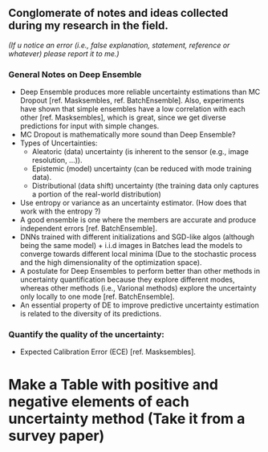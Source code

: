 ## Conglomerate of notes and ideas collected during my research in the field. 
*(If u notice an error (i.e., false explanation, statement, reference or whatever) please report it to me.)*

### General Notes on Deep Ensemble
- Deep Ensemble produces more reliable uncertainty estimations than MC Dropout [ref. Masksembles, ref. BatchEnsemble]. Also, experiments have shown that simple ensembles have a low correlation with each other [ref. Masksembles], which is great, since we get diverse predictions for input with simple changes.
- MC Dropout is mathematically more sound than Deep Ensemble?
- Types of Uncertainties:
  - Aleatoric (data) uncertainty (is inherent to the sensor (e.g., image resolution, ...)).
  - Epistemic (model) uncertainty (can be reduced with mode training data).
  - Distributional (data shift) uncertainty (the training data only captures a portion of the real-world distribution)
- Use entropy or variance as an uncertainty estimator. (How does that work with the entropy ?)
- A good ensemble is one where the members are accurate and produce independent errors [ref. BatchEnsemble].
- DNNs trained with different initializations and SGD-like algos (although being the same model) + i.i.d images in Batches lead the models to converge towards different local minima (Due to the stochastic process and the high dimensionality of the optimization space).
- A postulate for Deep Ensembles to perform better than other methods in uncertainty quantification because they explore different modes, whereas other methods (i.e., Varional methods) explore the uncertainty only locally to one mode [ref. BatchEnsemble].
- An essential property of DE to improve predictive uncertainty estimation is related to the diversity of its predictions. 


### Quantify the quality of the uncertainty:
- Expected Calibration Error (ECE) [ref. Masksembles].

# Make a Table with positive and negative elements of each uncertainty method (Take it from a survey paper)
